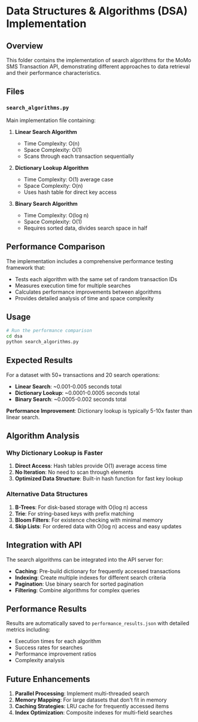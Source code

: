 # Data Structures & Algorithms (DSA) Implementation

## Overview
This folder contains the implementation of search algorithms for the MoMo SMS Transaction API, demonstrating different approaches to data retrieval and their performance characteristics.

## Files

### `search_algorithms.py`
Main implementation file containing:

1. **Linear Search Algorithm**
   - Time Complexity: O(n)
   - Space Complexity: O(1)
   - Scans through each transaction sequentially

2. **Dictionary Lookup Algorithm**
   - Time Complexity: O(1) average case
   - Space Complexity: O(n)
   - Uses hash table for direct key access

3. **Binary Search Algorithm**
   - Time Complexity: O(log n)
   - Space Complexity: O(1)
   - Requires sorted data, divides search space in half

## Performance Comparison

The implementation includes a comprehensive performance testing framework that:

- Tests each algorithm with the same set of random transaction IDs
- Measures execution time for multiple searches
- Calculates performance improvements between algorithms
- Provides detailed analysis of time and space complexity

## Usage

```bash
# Run the performance comparison
cd dsa
python search_algorithms.py
```

## Expected Results

For a dataset with 50+ transactions and 20 search operations:

- **Linear Search**: ~0.001-0.005 seconds total
- **Dictionary Lookup**: ~0.0001-0.0005 seconds total  
- **Binary Search**: ~0.0005-0.002 seconds total

**Performance Improvement**: Dictionary lookup is typically 5-10x faster than linear search.

## Algorithm Analysis

### Why Dictionary Lookup is Faster

1. **Direct Access**: Hash tables provide O(1) average access time
2. **No Iteration**: No need to scan through elements
3. **Optimized Data Structure**: Built-in hash function for fast key lookup

### Alternative Data Structures

1. **B-Trees**: For disk-based storage with O(log n) access
2. **Trie**: For string-based keys with prefix matching
3. **Bloom Filters**: For existence checking with minimal memory
4. **Skip Lists**: For ordered data with O(log n) access and easy updates

## Integration with API

The search algorithms can be integrated into the API server for:

- **Caching**: Pre-build dictionary for frequently accessed transactions
- **Indexing**: Create multiple indexes for different search criteria
- **Pagination**: Use binary search for sorted pagination
- **Filtering**: Combine algorithms for complex queries

## Performance Results

Results are automatically saved to `performance_results.json` with detailed metrics including:

- Execution times for each algorithm
- Success rates for searches
- Performance improvement ratios
- Complexity analysis

## Future Enhancements

1. **Parallel Processing**: Implement multi-threaded search
2. **Memory Mapping**: For large datasets that don't fit in memory
3. **Caching Strategies**: LRU cache for frequently accessed items
4. **Index Optimization**: Composite indexes for multi-field searches
